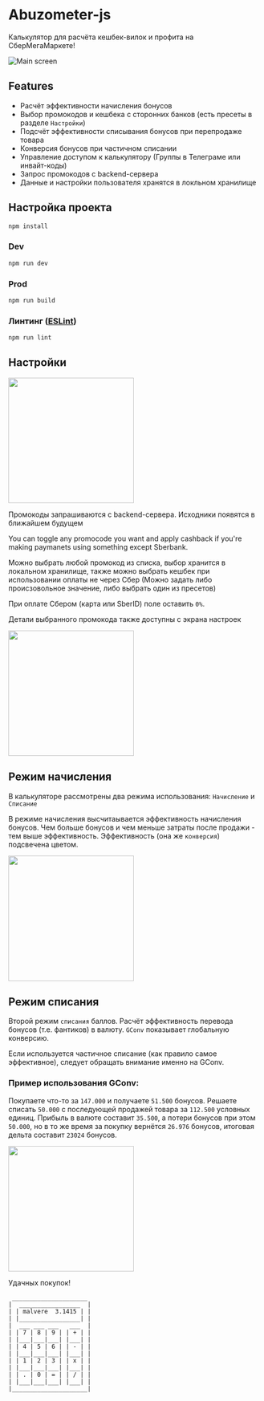 # Abuzometer-js

Калькулятор для расчёта кешбек-вилок и профита на СберМегаМаркете!

![Main screen](/.github/screenshots/1.png)
## Features

- Расчёт эффективности начисления бонусов
- Выбор промокодов и кешбека с сторонних банков (есть пресеты в разделе `Настройки`)
- Подсчёт эффективности списывания бонусов при перепродаже товара
- Конверсия бонусов при частичном списании
- Управление доступом к калькулятору (Группы в Телеграме или инвайт-коды)
- Запрос промокодов с backend-сервера
- Данные и настройки пользователя хранятся в локльном хранилище


## Настройка проекта

```sh
npm install
```

### Dev

```sh
npm run dev
```

### Prod

```sh
npm run build
```

### Линтинг ([ESLint](https://eslint.org/))

```sh
npm run lint
```
## Настройки

[<img src=".github/screenshots/2.png" width="250"/>](/.github/screenshots/2.png)

Промокоды запрашиваются с backend-сервера. Исходники появятся в ближайшем будущем

You can toggle any promocode you want and apply cashback if you're making paymanets using something except Sberbank. 

Можно выбрать любой промокод из списка, выбор хранится в локальном хранилище, также можно выбрать кешбек при использовании оплаты не через Сбер (Можно задать либо происзовольное значение, либо выбрать один из пресетов)

При оплате Сбером (карта или SberID) поле оставить `0%`.

Детали выбранного промокода также доступны с экрана настроек

[<img src=".github/screenshots/3.png" width="250"/>](/.github/screenshots/3.png)

## Режим начисления

В калькуляторе рассмотрены два режима использования: `Начисление` и `Списание`

В режиме начисления высчитаывается эффективность начисления бонусов. Чем больше бонусов и чем меньше затраты после продажи - тем выше эффективность. 
Эффективность (она же `конверсия`) подсвечена цветом.

[<img src=".github/screenshots/4.png" width="250"/>](/.github/screenshots/4.png)

## Режим списания

Второй режим `списания` баллов. Расчёт эффективность перевода бонусов (т.е. фантиков) в валюту. `GConv` показывает глобальную конверсию.

Если используется частичное списание (как правило самое эффективное), следует обращать внимание именно на GConv.
### Пример использования GConv:

Покупаете что-то за `147.000` и получаете `51.500` бонусов. Решаете списать `50.000` с последующей продажей товара за `112.500` условных единиц. Прибыль в валюте составит `35.500`, а потери бонусов при этом `50.000`, но в то же время за покупку вернётся `26.976` бонусов, итоговая дельта составит `23024` бонусов.

[<img src=".github/screenshots/5.png" width="250"/>](/.github/screenshots/5.png)

Удачных покупок!

```
 _____________________
|  _________________  |
| | malvere  3.1415 | |
| |_________________| |
|  ___ ___ ___   ___  |
| | 7 | 8 | 9 | | + | |
| |___|___|___| |___| |
| | 4 | 5 | 6 | | - | |
| |___|___|___| |___| |
| | 1 | 2 | 3 | | x | |
| |___|___|___| |___| |
| | . | 0 | = | | / | |
| |___|___|___| |___| |
|_____________________|
```
